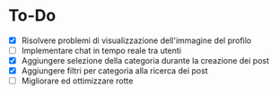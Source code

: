 # To-Do

- [X] Risolvere problemi di visualizzazione dell'immagine del profilo
- [ ] Implementare chat in tempo reale tra utenti
- [X] Aggiungere selezione della categoria durante la creazione dei post
- [X] Aggiungere filtri per categoria alla ricerca dei post
- [ ] Migliorare ed ottimizzare rotte